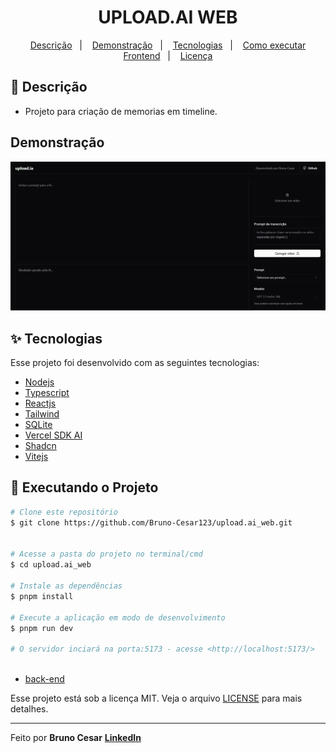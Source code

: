 <h1 align="center">UPLOAD.AI WEB</h1>

<p align="center">
  <a href="#-descricao">Descrição</a>&nbsp;&nbsp;&nbsp;|&nbsp;&nbsp;&nbsp;
  <a href="#-demonstração">Demonstração</a>&nbsp;&nbsp;&nbsp;|&nbsp;&nbsp;&nbsp;
  <a href="#-tecnologias">Tecnologias</a>&nbsp;&nbsp;&nbsp;|&nbsp;&nbsp;&nbsp;
  <a href="#-executando-o-projeto">Como executar Frontend</a>&nbsp;&nbsp;&nbsp;|&nbsp;&nbsp;&nbsp;
  <a href="#-licença">Licença</a>
</p>

## 📜 Descrição

- Projeto para criação de memorias em timeline.

## Demonstração

<img width="800px" alt="home" src="./.github/home.png">

## ✨ Tecnologias

Esse projeto foi desenvolvido com as seguintes tecnologias:

- [Nodejs](https://nodejs.org/en/)
- [Typescript](https://www.typescriptlang.org/)
- [Reactjs](https://pt-br.reactjs.org/)
- [Tailwind](https://tailwindcss.com/)
- [SQLite](https://www.sqlite.org/)
- [Vercel SDK AI](https://sdk.vercel.ai/docs)
- [Shadcn](https://ui.shadcn.com/)
- [Vitejs](https://vitejs.dev/)

## 🎲 Executando o Projeto

```bash
# Clone este repositório
$ git clone https://github.com/Bruno-Cesar123/upload.ai_web.git


# Acesse a pasta do projeto no terminal/cmd
$ cd upload.ai_web

# Instale as dependências
$ pnpm install

# Execute a aplicação em modo de desenvolvimento
$ pnpm run dev

# O servidor inciará na porta:5173 - acesse <http://localhost:5173/>



```
- [back-end](https://github.com/Bruno-Cesar123/upload.ai_server)

Esse projeto está sob a licença MIT. Veja o arquivo [LICENSE](license) para mais detalhes.

---

Feito por **Bruno Cesar** [**LinkedIn**](https://www.linkedin.com/in/bruno-cesar-b0039715a/)